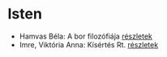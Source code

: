 # Isten

- Hamvas Béla: A bor filozófiája [részletek](_details/Hamvas%20B%C3%A9la.md#id_776)
- Imre, Viktória Anna: Kísértés Rt. [részletek](_details/Imre%2C%20Vikt%C3%B3ria%20Anna.md#id_632)